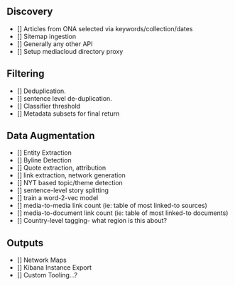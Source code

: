 ## Discovery

- [] Articles from ONA selected via keywords/collection/dates
- [] Sitemap ingestion
- [] Generally any other API 
- [] Setup mediacloud directory proxy

## Filtering

- [] Deduplication. 
- [] sentence level de-duplication.
- [] Classifier threshold
- [] Metadata subsets for final return

## Data Augmentation

- [] Entity Extraction
- [] Byline Detection
- [] Quote extraction, attribution
- [] link extraction, network generation
- [] NYT based topic/theme detection
- [] sentence-level story splitting
- [] train a word-2-vec model
- [] media-to-media link count (ie: table of most linked-to sources)
- [] media-to-document link count (ie: table of most linked-to documents)
- [] Country-level tagging- what region is this about? 

## Outputs
- [] Network Maps
- [] Kibana Instance Export
- [] Custom Tooling...?